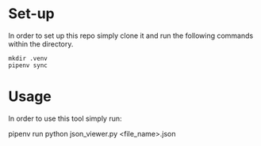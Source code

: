# Set-up

In order to set up this repo simply clone it and run the following commands within the directory.


```shell
mkdir .venv
pipenv sync
```


# Usage

In order to use this tool simply run:

pipenv run python json_viewer.py <file_name>.json
